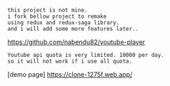 ```
this project is not mine. 
i fork bellow project to remake
using redux and redux-saga library.
and i will add some more features later..
```
https://github.com/nabendu82/youtube-player
 
```
Youtube api quota is very limited. 10000 per day.
so it will not work if i use all quota.
```

[demo page]
https://clone-1275f.web.app/
